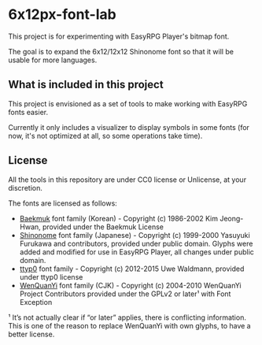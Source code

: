 6x12px-font-lab
===============

This project is for experimenting with EasyRPG Player's bitmap font.

The goal is to expand the 6x12/12x12 Shinonome font so that it will be usable
for more languages.

What is included in this project
--------------------------------

This project is envisioned as a set of tools to make working with
EasyRPG fonts easier.

Currently it only includes a visualizer to display symbols in some
fonts (for now, it's not optimized at all, so some operations take
time).

License
-------

All the tools in this repository are under CC0 license or Unlicense,
at your discretion.

The fonts are licensed as follows:

* [Baekmuk] font family (Korean) - Copyright (c) 1986-2002 Kim Jeong-Hwan,
  provided under the Baekmuk License
* [Shinonome] font family (Japanese) - Copyright (c) 1999-2000 Yasuyuki
  Furukawa and contributors, provided under public domain. Glyphs were added
  and modified for use in EasyRPG Player, all changes under public domain.
* [ttyp0] font family - Copyright (c) 2012-2015 Uwe Waldmann, provided under
  ttyp0 license
* [WenQuanYi] font family (CJK) - Copyright (c) 2004-2010 WenQuanYi Project
  Contributors provided under the GPLv2 or later¹ with Font Exception

¹ It’s not actually clear if “or later” applies, there is conflicting
information. This is one of the reason to replace WenQuanYi with own glyphs,
to have a better license.

[Baekmuk]: https://kldp.net/baekmuk
[Shinonome]: http://openlab.ring.gr.jp/efont/shinonome
[ttyp0]: https://people.mpi-inf.mpg.de/~uwe/misc/uw-ttyp0
[WenQuanYi]: http://wenq.org
